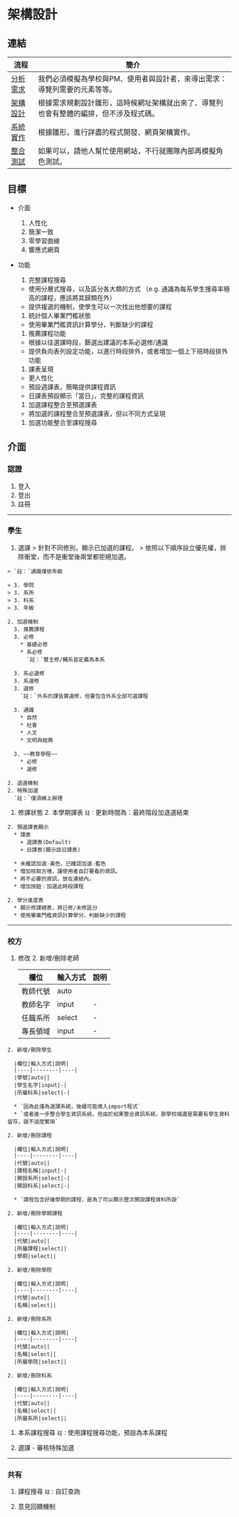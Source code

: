 # 架構設計

## 連結
流程|簡介
-------|---------
[分析需求](./requirement.md)|我們必須模擬為學校與PM、使用者與設計者，來導出需求：導覽列需要的元素等等。
[架構設計](./design.md)|根據需求規劃設計雛形，這時候網址架構就出來了、導覽列也會有整體的編排，但不涉及程式碼。
[系統實作](./implement.md)|根據雛形，進行詳盡的程式開發、網頁架構實作。
[整合測試](./test.md)|如果可以，請他人幫忙使用網站，不行就團隊內部再模擬角色測試。

## 目標
  - 介面
    1. 人性化
    1. 簡潔一致
    1. 零學習曲線
    1. 響應式網頁

  - 功能
    1. 完整課程搜尋
      * 使用分層式搜尋，以及區分各大類的方式
       （e.g. 通識為每系學生搜尋率極高的課程，應該將其歸類在外）
       * 提供複選的機制，使學生可以一次找出他想要的課程

    1. 統計個人畢業門檻狀態
      * 使用畢業門檻資訊計算學分，判斷缺少的課程

    1. 推薦課程功能
      * 根據以往選課時段，篩選出建議的本系必選修/通識
      * 提供負向表列設定功能，以進行時段排外，或者增加一個上下班時段排外功能

    1. 課表呈現
      * 更人性化
      * 預設週課表，簡略提供課程資訊
      * 日課表預設顯示「當日」，完整的課程資訊

    1. 加選課程整合至預選課表
      * 將加選的課程整合至預選課表，但以不同方式呈現

    1. 加選功能整合至課程搜尋

## 介面
### 認證
  1. 登入
  1. 登出
  1. 註冊

---
### 學生
  1. 選課
    > 針對不同修別，顯示已加選的課程。
    > 依照以下順序設立優先權，排除衝堂，而不是衝堂後兩堂都拒絕加選。

    > `註：`通識僅依年級

    > 3. 學院
    > 3. 系所
    > 3. 科系
    > 3. 年級

    2. 加選機制
      3. 推薦課程
      3. 必修
        * 基礎必修
        * 系必修
          `註：`雙主修/輔系皆定義為本系

      3. 系必選修
      3. 系選修
      3. 選修
        `註：`外系的課皆算選修，但要包含外系全部可選課程

      3. 通識
        * 自然
        * 社會
        * 人文
        * 文明與經典

      3. ~~教育學程~~
        * 必修
        * 選修

    2. 退選機制
    2. 特殊加選
      `註：`僅須線上辦理

  1. 修課狀態
    2. 本學期課表
      `註：`更新時間為：最終階段加退選結束

    2. 預選課表顯示
      * 課表
        + 週課表(Default)
        + 日課表(顯示該日課表)

      * 未確認加選-黃色，已確認加選-藍色
      * 增加核取方塊，讓使用者自訂要看的資訊。
      * 將不必要的資訊，放在連結內。
      * 增加按鈕：加選此時段課程

    2. 學分進度表
      * 顯示修課總表，將已修/未修區分
      * 使用畢業門檻資訊計算學分，判斷缺少的課程

---
### 校方
  1. 修改
    2. 新增/刪除老師

      |欄位|輸入方式|說明|
      |----|--------|----|
      |教師代號|auto||
      |教師名字|input|-|
      |任職系所|select|-|
      |專長領域|input|-|

    2. 新增/刪除學生

      |欄位|輸入方式|說明|
      |----|--------|----|
      |學號|auto||
      |學生名字|input|-|
      |所屬科系|select|-|

      * `因為此僅為選課系統，後續可能導入import程式`
      * `或者進一步整合學生資訊系統，但由於如果整合資訊系統，那學校端還是需要有學生資料留存，就不這麼繁瑣`

    2. 新增/刪除課程

      |欄位|輸入方式|說明|
      |----|--------|----|
      |代號|auto||
      |課程名稱|input|-|
      |開設系所|select|-|
      |開設科系|select|-|

      * `課程包含好幾學期的課程，是為了可以顯示歷次開設課程資料所設`

    2. 新增/刪除學期課程

      |欄位|輸入方式|說明|
      |----|--------|----|
      |代號|auto||
      |所屬課程|select||
      |學期|select||

    2. 新增/刪除學院

      |欄位|輸入方式|說明|
      |----|--------|----|
      |代號|auto||
      |名稱|select||

    2. 新增/刪除系所  

      |欄位|輸入方式|說明|
      |----|--------|----|
      |代號|auto||
      |名稱|select||
      |所屬學院|select||

    2. 新增/刪除科系  

      |欄位|輸入方式|說明|
      |----|--------|----|
      |代號|auto||
      |名稱|select||
      |所屬系所|select||

  1. 本系課程搜尋
    `註：`使用課程搜尋功能，預設為本系課程

  1. 選課
    - 審核特殊加選

---
### 共有
  1. 課程搜尋
    `註：`自訂查詢

  1. 意見回饋機制
